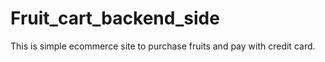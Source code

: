 # Fruit_cart_backend_side
This is simple ecommerce site to purchase fruits and pay with credit card.
